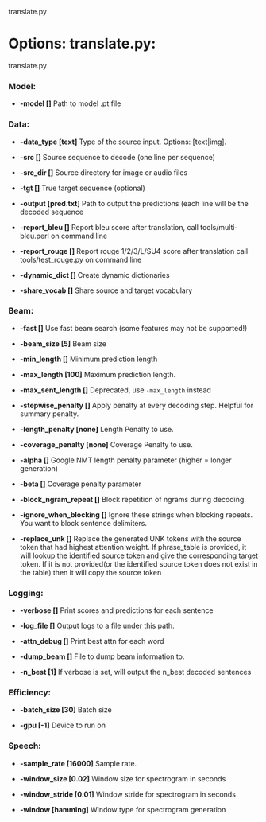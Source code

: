 <!--- This file was automatically generated. Do not modify it manually but use the docs/options/generate.sh script instead. -->

translate.py
# Options: translate.py:
translate.py

### **Model**:
* **-model []** 
Path to model .pt file

### **Data**:
* **-data_type [text]** 
Type of the source input. Options: [text|img].

* **-src []** 
Source sequence to decode (one line per sequence)

* **-src_dir []** 
Source directory for image or audio files

* **-tgt []** 
True target sequence (optional)

* **-output [pred.txt]** 
Path to output the predictions (each line will be the decoded sequence

* **-report_bleu []** 
Report bleu score after translation, call tools/multi-bleu.perl on command line

* **-report_rouge []** 
Report rouge 1/2/3/L/SU4 score after translation call tools/test_rouge.py on
command line

* **-dynamic_dict []** 
Create dynamic dictionaries

* **-share_vocab []** 
Share source and target vocabulary

### **Beam**:
* **-fast []** 
Use fast beam search (some features may not be supported!)

* **-beam_size [5]** 
Beam size

* **-min_length []** 
Minimum prediction length

* **-max_length [100]** 
Maximum prediction length.

* **-max_sent_length []** 
Deprecated, use `-max_length` instead

* **-stepwise_penalty []** 
Apply penalty at every decoding step. Helpful for summary penalty.

* **-length_penalty [none]** 
Length Penalty to use.

* **-coverage_penalty [none]** 
Coverage Penalty to use.

* **-alpha []** 
Google NMT length penalty parameter (higher = longer generation)

* **-beta []** 
Coverage penalty parameter

* **-block_ngram_repeat []** 
Block repetition of ngrams during decoding.

* **-ignore_when_blocking []** 
Ignore these strings when blocking repeats. You want to block sentence
delimiters.

* **-replace_unk []** 
Replace the generated UNK tokens with the source token that had highest
attention weight. If phrase_table is provided, it will lookup the identified
source token and give the corresponding target token. If it is not provided(or
the identified source token does not exist in the table) then it will copy the
source token

### **Logging**:
* **-verbose []** 
Print scores and predictions for each sentence

* **-log_file []** 
Output logs to a file under this path.

* **-attn_debug []** 
Print best attn for each word

* **-dump_beam []** 
File to dump beam information to.

* **-n_best [1]** 
If verbose is set, will output the n_best decoded sentences

### **Efficiency**:
* **-batch_size [30]** 
Batch size

* **-gpu [-1]** 
Device to run on

### **Speech**:
* **-sample_rate [16000]** 
Sample rate.

* **-window_size [0.02]** 
Window size for spectrogram in seconds

* **-window_stride [0.01]** 
Window stride for spectrogram in seconds

* **-window [hamming]** 
Window type for spectrogram generation
